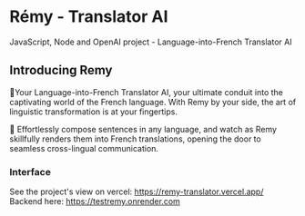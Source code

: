 # Rémy - Translator AI

JavaScript, Node and OpenAI project - Language-into-French Translator AI

## Introducing Remy 

🗼Your Language-into-French Translator AI, your ultimate conduit into the captivating world of the French language. With Remy by your side, the art of linguistic transformation is at your fingertips. 

🥐 Effortlessly compose sentences in any language, and watch as Remy skillfully renders them into French translations, opening the door to seamless cross-lingual communication.

### Interface
See the project's view on vercel: https://remy-translator.vercel.app/
Backend here: https://testremy.onrender.com
